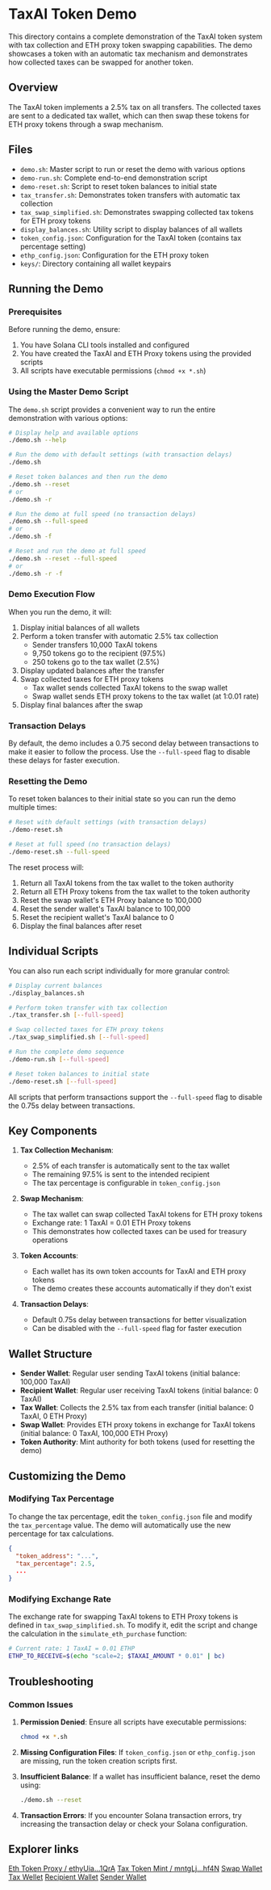 # TaxAI Token Demo

This directory contains a complete demonstration of the TaxAI token system with tax collection and ETH proxy token swapping capabilities. The demo showcases a token with an automatic tax mechanism and demonstrates how collected taxes can be swapped for another token.

## Overview

The TaxAI token implements a 2.5% tax on all transfers. The collected taxes are sent to a dedicated tax wallet, which can then swap these tokens for ETH proxy tokens through a swap mechanism.

## Files

- `demo.sh`: Master script to run or reset the demo with various options
- `demo-run.sh`: Complete end-to-end demonstration script
- `demo-reset.sh`: Script to reset token balances to initial state
- `tax_transfer.sh`: Demonstrates token transfers with automatic tax collection
- `tax_swap_simplified.sh`: Demonstrates swapping collected tax tokens for ETH proxy tokens
- `display_balances.sh`: Utility script to display balances of all wallets
- `token_config.json`: Configuration for the TaxAI token (contains tax percentage setting)
- `ethp_config.json`: Configuration for the ETH proxy token
- `keys/`: Directory containing all wallet keypairs

## Running the Demo

### Prerequisites

Before running the demo, ensure:

1. You have Solana CLI tools installed and configured
2. You have created the TaxAI and ETH Proxy tokens using the provided scripts
3. All scripts have executable permissions (`chmod +x *.sh`)

### Using the Master Demo Script

The `demo.sh` script provides a convenient way to run the entire demonstration with various options:

```bash
# Display help and available options
./demo.sh --help

# Run the demo with default settings (with transaction delays)
./demo.sh

# Reset token balances and then run the demo
./demo.sh --reset
# or
./demo.sh -r

# Run the demo at full speed (no transaction delays)
./demo.sh --full-speed
# or
./demo.sh -f

# Reset and run the demo at full speed
./demo.sh --reset --full-speed
# or
./demo.sh -r -f
```

### Demo Execution Flow

When you run the demo, it will:

1. Display initial balances of all wallets
2. Perform a token transfer with automatic 2.5% tax collection
   - Sender transfers 10,000 TaxAI tokens
   - 9,750 tokens go to the recipient (97.5%)
   - 250 tokens go to the tax wallet (2.5%)
3. Display updated balances after the transfer
4. Swap collected taxes for ETH proxy tokens
   - Tax wallet sends collected TaxAI tokens to the swap wallet
   - Swap wallet sends ETH proxy tokens to the tax wallet (at 1:0.01 rate)
5. Display final balances after the swap

### Transaction Delays

By default, the demo includes a 0.75 second delay between transactions to make it easier to follow the process. Use the `--full-speed` flag to disable these delays for faster execution.

### Resetting the Demo

To reset token balances to their initial state so you can run the demo multiple times:

```bash
# Reset with default settings (with transaction delays)
./demo-reset.sh

# Reset at full speed (no transaction delays)
./demo-reset.sh --full-speed
```

The reset process will:

1. Return all TaxAI tokens from the tax wallet to the token authority
2. Return all ETH Proxy tokens from the tax wallet to the token authority
3. Reset the swap wallet's ETH Proxy balance to 100,000
4. Reset the sender wallet's TaxAI balance to 100,000
5. Reset the recipient wallet's TaxAI balance to 0
6. Display the final balances after reset

## Individual Scripts

You can also run each script individually for more granular control:

```bash
# Display current balances
./display_balances.sh

# Perform token transfer with tax collection
./tax_transfer.sh [--full-speed]

# Swap collected taxes for ETH proxy tokens
./tax_swap_simplified.sh [--full-speed]

# Run the complete demo sequence
./demo-run.sh [--full-speed]

# Reset token balances to initial state
./demo-reset.sh [--full-speed]
```

All scripts that perform transactions support the `--full-speed` flag to disable the 0.75s delay between transactions.

## Key Components

1. **Tax Collection Mechanism**: 
   - 2.5% of each transfer is automatically sent to the tax wallet
   - The remaining 97.5% is sent to the intended recipient
   - The tax percentage is configurable in `token_config.json`

2. **Swap Mechanism**:
   - The tax wallet can swap collected TaxAI tokens for ETH proxy tokens
   - Exchange rate: 1 TaxAI = 0.01 ETH Proxy tokens
   - This demonstrates how collected taxes can be used for treasury operations

3. **Token Accounts**:
   - Each wallet has its own token accounts for TaxAI and ETH proxy tokens
   - The demo creates these accounts automatically if they don't exist

4. **Transaction Delays**:
   - Default 0.75s delay between transactions for better visualization
   - Can be disabled with the `--full-speed` flag for faster execution

## Wallet Structure

- **Sender Wallet**: Regular user sending TaxAI tokens (initial balance: 100,000 TaxAI)
- **Recipient Wallet**: Regular user receiving TaxAI tokens (initial balance: 0 TaxAI)
- **Tax Wallet**: Collects the 2.5% tax from each transfer (initial balance: 0 TaxAI, 0 ETH Proxy)
- **Swap Wallet**: Provides ETH proxy tokens in exchange for TaxAI tokens (initial balance: 0 TaxAI, 100,000 ETH Proxy)
- **Token Authority**: Mint authority for both tokens (used for resetting the demo)

## Customizing the Demo

### Modifying Tax Percentage

To change the tax percentage, edit the `token_config.json` file and modify the `tax_percentage` value. The demo will automatically use the new percentage for tax calculations.

```json
{
  "token_address": "...",
  "tax_percentage": 2.5,
  ...
}
```

### Modifying Exchange Rate

The exchange rate for swapping TaxAI tokens to ETH Proxy tokens is defined in `tax_swap_simplified.sh`. To modify it, edit the script and change the calculation in the `simulate_eth_purchase` function:

```bash
# Current rate: 1 TaxAI = 0.01 ETHP
ETHP_TO_RECEIVE=$(echo "scale=2; $TAXAI_AMOUNT * 0.01" | bc)
```

## Troubleshooting

### Common Issues

1. **Permission Denied**: Ensure all scripts have executable permissions:
   ```bash
   chmod +x *.sh
   ```

2. **Missing Configuration Files**: If `token_config.json` or `ethp_config.json` are missing, run the token creation scripts first.

3. **Insufficient Balance**: If a wallet has insufficient balance, reset the demo using:
   ```bash
   ./demo.sh --reset
   ```

4. **Transaction Errors**: If you encounter Solana transaction errors, try increasing the transaction delay or check your Solana configuration.

## Explorer links
[Eth Token Proxy / ethyUia...1QrA](https://explorer.solana.com/address/ethyUiaWJQUbbct51haurMrY2wKYfHZL2W34FxD1QrA?cluster=devnet)
[Tax Token Mint / mntgLj...hf4N](https://explorer.solana.com/address/mntgLjzvuB8wYjPXtFLCZ7D9NviJq4EP6WFdz8phf4N?cluster=devnet)
[Swap Wallet](https://explorer.solana.com/address/815LJzAe2M3W6iMyjo1wKecFwAoGHxtm2eDaTGZaedNT?cluster=devnet)
[Tax Wellet](https://explorer.solana.com/address/HekUf6CEYcQRAAMPhwAdjAqfUoWD2SbbUTfRZZN2Aqfe?cluster=devnet)
[Recipient Wallet](https://explorer.solana.com/address/8SgyUKVE9tTPh43zbAJprf4X9MybkJhE6YdXJbxdgtyP?cluster=devnet)
[Sender Wallet](https://explorer.solana.com/address/5ivfTtM3g4AwVw5XkfqLDK949qn9qP4JSfxyFGZhNgne?cluster=devnet)